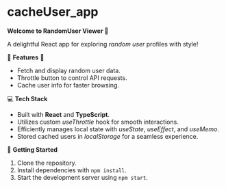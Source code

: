 # cacheUser_app
**Welcome to RandomUser Viewer 🌟**

A delightful React app for exploring _random user_ profiles with style!

🎉 **Features** 🎉
- Fetch and display random user data.
- Throttle button to control API requests.
- Cache user info for faster browsing.

💻 **Tech Stack**
- Built with **React** and **TypeScript**.
- Utilizes custom _useThrottle_ hook for smooth interactions.
- Efficiently manages local state with _useState_, _useEffect_, and _useMemo_.
- Stored cached users in _localStorage_ for a seamless experience.

🚀 **Getting Started**
1. Clone the repository.
2. Install dependencies with `npm install`.
3. Start the development server using `npm start`.
   
